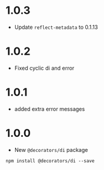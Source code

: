 # 1.0.3
* Update `reflect-metadata` to 0.1.13

# 1.0.2
* Fixed cyclic di and error

# 1.0.1
* added extra error messages

# 1.0.0
* New `@decorators/di` package
```
npm install @decorators/di --save
```
